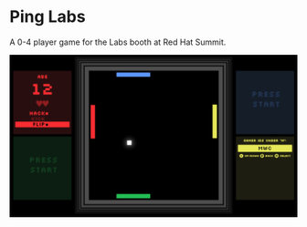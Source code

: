 Ping Labs
=========

A 0-4 player game for the Labs booth at Red Hat Summit.

![screenshot](https://raw.githubusercontent.com/redhataccess/pinglabs/master/src/assets/icons/readme-screenshot.png)
